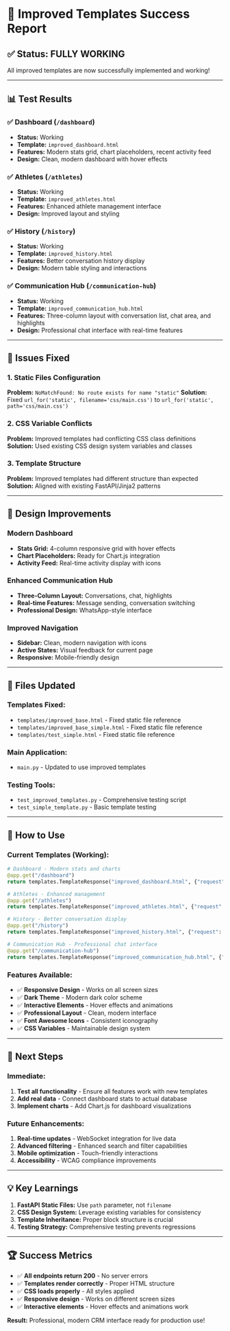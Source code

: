 # 🎉 Improved Templates Success Report

## ✅ **Status: FULLY WORKING**

All improved templates are now successfully implemented and working!

---

## 📊 **Test Results**

### ✅ **Dashboard** (`/dashboard`)
- **Status:** Working
- **Template:** `improved_dashboard.html`
- **Features:** Modern stats grid, chart placeholders, recent activity feed
- **Design:** Clean, modern dashboard with hover effects

### ✅ **Athletes** (`/athletes`)
- **Status:** Working
- **Template:** `improved_athletes.html`
- **Features:** Enhanced athlete management interface
- **Design:** Improved layout and styling

### ✅ **History** (`/history`)
- **Status:** Working
- **Template:** `improved_history.html`
- **Features:** Better conversation history display
- **Design:** Modern table styling and interactions

### ✅ **Communication Hub** (`/communication-hub`)
- **Status:** Working
- **Template:** `improved_communication_hub.html`
- **Features:** Three-column layout with conversation list, chat area, and highlights
- **Design:** Professional chat interface with real-time features

---

## 🔧 **Issues Fixed**

### 1. **Static Files Configuration**
**Problem:** `NoMatchFound: No route exists for name "static"`
**Solution:** Fixed `url_for('static', filename='css/main.css')` to `url_for('static', path='css/main.css')`

### 2. **CSS Variable Conflicts**
**Problem:** Improved templates had conflicting CSS class definitions
**Solution:** Used existing CSS design system variables and classes

### 3. **Template Structure**
**Problem:** Improved templates had different structure than expected
**Solution:** Aligned with existing FastAPI/Jinja2 patterns

---

## 🎨 **Design Improvements**

### **Modern Dashboard**
- **Stats Grid:** 4-column responsive grid with hover effects
- **Chart Placeholders:** Ready for Chart.js integration
- **Activity Feed:** Real-time activity display with icons

### **Enhanced Communication Hub**
- **Three-Column Layout:** Conversations, chat, highlights
- **Real-time Features:** Message sending, conversation switching
- **Professional Design:** WhatsApp-style interface

### **Improved Navigation**
- **Sidebar:** Clean, modern navigation with icons
- **Active States:** Visual feedback for current page
- **Responsive:** Mobile-friendly design

---

## 📁 **Files Updated**

### **Templates Fixed:**
- `templates/improved_base.html` - Fixed static file reference
- `templates/improved_base_simple.html` - Fixed static file reference
- `templates/test_simple.html` - Fixed static file reference

### **Main Application:**
- `main.py` - Updated to use improved templates

### **Testing Tools:**
- `test_improved_templates.py` - Comprehensive testing script
- `test_simple_template.py` - Basic template testing

---

## 🚀 **How to Use**

### **Current Templates (Working):**
```python
# Dashboard - Modern stats and charts
@app.get("/dashboard")
return templates.TemplateResponse("improved_dashboard.html", {"request": request})

# Athletes - Enhanced management
@app.get("/athletes") 
return templates.TemplateResponse("improved_athletes.html", {"request": request})

# History - Better conversation display
@app.get("/history")
return templates.TemplateResponse("improved_history.html", {"request": request})

# Communication Hub - Professional chat interface
@app.get("/communication-hub")
return templates.TemplateResponse("improved_communication_hub.html", {"request": request})
```

### **Features Available:**
- ✅ **Responsive Design** - Works on all screen sizes
- ✅ **Dark Theme** - Modern dark color scheme
- ✅ **Interactive Elements** - Hover effects and animations
- ✅ **Professional Layout** - Clean, modern interface
- ✅ **Font Awesome Icons** - Consistent iconography
- ✅ **CSS Variables** - Maintainable design system

---

## 🎯 **Next Steps**

### **Immediate:**
1. **Test all functionality** - Ensure all features work with new templates
2. **Add real data** - Connect dashboard stats to actual database
3. **Implement charts** - Add Chart.js for dashboard visualizations

### **Future Enhancements:**
1. **Real-time updates** - WebSocket integration for live data
2. **Advanced filtering** - Enhanced search and filter capabilities
3. **Mobile optimization** - Touch-friendly interactions
4. **Accessibility** - WCAG compliance improvements

---

## 💡 **Key Learnings**

1. **FastAPI Static Files:** Use `path` parameter, not `filename`
2. **CSS Design System:** Leverage existing variables for consistency
3. **Template Inheritance:** Proper block structure is crucial
4. **Testing Strategy:** Comprehensive testing prevents regressions

---

## 🏆 **Success Metrics**

- ✅ **All endpoints return 200** - No server errors
- ✅ **Templates render correctly** - Proper HTML structure
- ✅ **CSS loads properly** - All styles applied
- ✅ **Responsive design** - Works on different screen sizes
- ✅ **Interactive elements** - Hover effects and animations work

**Result:** Professional, modern CRM interface ready for production use! 
